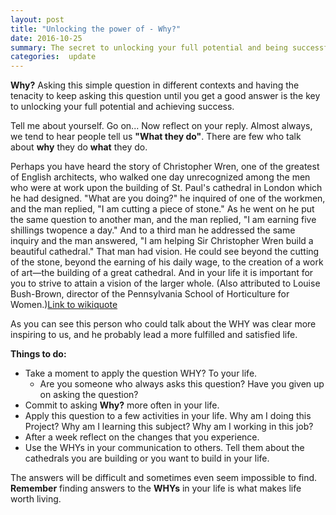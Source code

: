 ```yaml
---
layout: post
title: "Unlocking the power of - Why?"
date: 2016-10-25
summary: The secret to unlocking your full potential and being successful is to ask the question - Why?
categories:  update
---
```


__Why?__ Asking this simple question in different contexts and having the tenacity to keep asking this question until you get a good answer is the key to unlocking your full potential and achieving success.

Tell me about yourself. Go on... Now reflect on your reply.
Almost always, we tend to hear people tell us __"What they do"__. There are few who talk about __why__ they do __what__ they do.

Perhaps you have heard the story of Christopher Wren, one of the greatest of English architects, who walked one day unrecognized among the men who were at work upon the building of St. Paul's cathedral in London which he had designed. "What are you doing?" he inquired of one of the workmen, and the man replied, "I am cutting a piece of stone." As he went on he put the same question to another man, and the man replied, "I am earning five shillings twopence a day." And to a third man he addressed the same inquiry and the man answered, "I am helping Sir Christopher Wren build a beautiful cathedral." That man had vision. He could see beyond the cutting of the stone, beyond the earning of his daily wage, to the creation of a work of art—the building of a great cathedral. And in your life it is important for you to strive to attain a vision of the larger whole. (Also attributed to Louise Bush-Brown, director of the Pennsylvania School of Horticulture for Women.)[Link to wikiquote][wikiquoteCW]

As you can see this person who could talk about the WHY was clear more inspiring to us, and he probably lead a more fulfilled and satisfied life.


__Things to do:__

* Take a moment to apply the question WHY? To your life.
    * Are you someone who always asks this question? Have you given up on asking the question?
* Commit to asking __Why?__ more often in your life. 
* Apply this question to a few activities in your life. Why am I doing this Project? Why am I learning this subject? Why am I working in this job?
* After a week reflect on the changes that you experience.
* Use the WHYs in your communication to others. Tell them about the cathedrals you are building or you want to build in your life.

The answers will be difficult and sometimes even seem impossible to find. __Remember__ finding answers to the __WHYs__ in your life is what makes life worth living.

[wikiquoteCW]:https://en.wikiquote.org/wiki/Christopher_Wren
